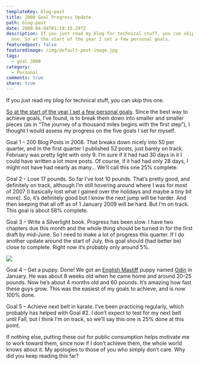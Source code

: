 ```yaml
---
templateKey: blog-post
title: 2008 Goal Progress Update
path: blog-post
date: 2008-04-04T01:19:15.297Z
description: If you just read my blog for technical stuff, you can skip this
  one. So at the start of the year I set a few personal goals.
featuredpost: false
featuredimage: /img/default-post-image.jpg
tags:
  - goal 2008
category:
  - Personal
comments: true
share: true
---
```

<!--StartFragment-->

If you just read my blog for technical stuff, you can skip this one.

[So at the start of the year I set a few personal goals](http://aspadvice.com/blogs/ssmith/archive/2008/01/03/Some-2008-Goals.aspx). Since the best way to achieve goals, I’ve found, is to break them down into smaller and smaller pieces (as in “The journey of a thousand miles begins with the first step”), I thought I would assess my progress on the five goals I set for myself.

Goal 1 – 200 Blog Posts in 2008. That breaks down nicely into 50 per quarter, and in the first quarter I published 52 posts, just barely on track. February was pretty light with only 9. I’m sure if it had had 30 days in it I could have written a lot more posts. Of course, if it had had only 28 days, I might not have had nearly as many… We’ll call this one 25% complete.

Goal 2 – Lose 17 pounds. So far I’ve lost 10 pounds. That’s pretty good, and definitely on track, although I’m still hovering around where I was for most of 2007 (I basically lost what I gained over the holidays and maybe a tiny bit more). So, it’s definitely good but I know the next jump will be harder. And then keeping that all off as of 1 January 2009 will be hard. But I’m on track. This goal is about 58% complete.

Goal 3 – Write a Silverlight book. Progress has been slow. I have two chapters due this month and the whole thing should be turned in for the first draft by mid-June. So I need to make a lot of progress this quarter. If I do another update around the start of July, this goal should (had better be) close to complete. Right now it’s probably only around 5%.

![](/img/puppy-3.jpg)

Goal 4 – Get a puppy. Done! We got an [English Mastiff](http://en.wikipedia.org/wiki/English_Mastiff) puppy named [Odin](http://flickr.com/photos/lakequincy/tags/odin) in January. He was about 8 weeks old when he came home and around 20-25 pounds. Now he’s about 4 months old and 60 pounds. It’s amazing how fast these guys grow. This was the easiest of my goals to achieve, and is now 100% done.

Goal 5 – Achieve next belt in karate. I’ve been practicing regularly, which probably has helped with Goal #2. I don’t expect to test for my next belt until Fall, but I think I’m on track, so we’ll say this one is 25% done at this point.

If nothing else, putting these out for public consumption helps motivate me to work toward them, since now if I don’t achieve them, the whole world knows about it. My apologies to those of you who simply don’t care. Why did you keep reading this far?

<!--EndFragment-->